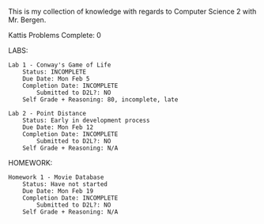 This is my collection of knowledge with regards to Computer Science 2 with Mr. Bergen.

Kattis Problems Complete: 0

LABS:

    Lab 1 - Conway's Game of Life
        Status: INCOMPLETE
        Due Date: Mon Feb 5
        Completion Date: INCOMPLETE
            Submitted to D2L?: NO
        Self Grade + Reasoning: 80, incomplete, late

    Lab 2 - Point Distance
        Status: Early in development process
        Due Date: Mon Feb 12
        Completion Date: INCOMPLETE
            Submitted to D2L?: NO
        Self Grade + Reasoning: N/A

HOMEWORK:
    
    Homework 1 - Movie Database
        Status: Have not started
        Due Date: Mon Feb 19
        Completion Date: INCOMPLETE
            Submitted to D2L?: NO
        Self Grade + Reasoning: N/A